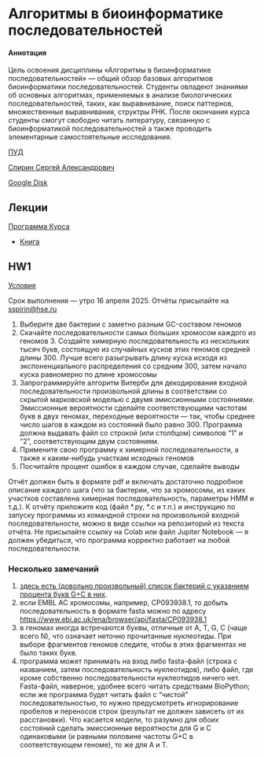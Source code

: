 # Алгоритмы в биоинформатике последовательностей

#### Аннотация
Цель освоения дисциплины «Алгоритмы в биоинформатике последовательностей» — общий обзор базовых алгоритмов биоинформатики последовательностей. Студенты овладеют знаниями об основных алгоритмах, применяемых в анализе биологических последовательностей, таких, как выравнивание, поиск паттернов, множественные выравнивания, структры РНК. После окончания курса студенты смогут свободно читать литературу, связанную с биоинформатикой последовательностей а также проводить элементарные самостоятельные исследования.

[ПУД](https://www.hse.ru/edu/courses/900068027)

[Спирин Сергей Александрович](https://www.hse.ru/org/persons/218157956)

[Google Disk](https://drive.google.com/drive/folders/1UELWdG_jvi4Xs_Z783TjtljgzvJ4YRGF?usp=sharing)

## Лекции

[Программа Курса](https://docs.google.com/viewer?url=https://github.com/Vladm0z/HSE-Bioinformatics/raw/main/Bioinformatics/MSc/Algorithms/%D0%9F%D1%80%D0%BE%D0%B3%D1%80%D0%B0%D0%BC%D0%BC%D0%B0%20%D0%BA%D1%83%D1%80%D1%81%D0%B0.pdf)

- [Книга](https://docs.google.com/viewer?url=https://github.com/Vladm0z/HSE-Bioinformatics/blob/main/Bioinformatics/MSc/Algorithms/BioalgBook.pdf)

## HW1

[Условия](https://docs.google.com/viewer?url=https://github.com/Vladm0z/HSE-Bioinformatics/raw/main/Bioinformatics/MSc/Algorithms/%D0%94%D0%BE%D0%BC%D0%B0%D1%88%D0%BD%D0%B5%D0%B5%20%D0%97%D0%B0%D0%B4%D0%B0%D0%BD%D0%B8%D0%B5%201%20(%D0%A3%D1%81%D0%BB%D0%BE%D0%B2%D0%B8%D1%8F).pdf)

Срок выполнения — утро 16 апреля 2025. Отчёты присылайте на [sspirin@hse.ru](mailto:sspirin@hse.ru)
1. Выберите две бактерии с заметно разным GC-составом геномов
2. Скачайте последовательности самых больших хромосом каждого из геномов 3. Создайте химерную последовательность из нескольких тысяч букв, состоящую из случайных кусков этих геномов средней длины 300. Лучше всего разыгрывать длину куска исходя из экспоненциального распределения со средним 300, затем начало куска равномерно по длине хромосомы
4. Запрограммируйте алгоритм Витерби для декодирования входной последовательности произвольной длины в соответствии со скрытой марковской моделью с двумя эмиссионными состояниями. Эмиссионные вероятности сделайте соответствующими частотам букв в двух геномах, переходные вероятности — так, чтобы среднее число шагов в каждом из состояний было равно 300. Программа должна выдавать файл со строкой (или столбцом) символов “1” и “2”, соответствующим двум состояниям.
5. Примените свою программу к химерной последовательности, а также к каким-нибудь участкам исходных геномов
6. Посчитайте процент ошибок в каждом случае, сделайте выводы

Отчёт должен быть в формате pdf и включать достаточно подробное описание каждого шага (что за бактерии, что за хромосомы, из каких участков составлена химерная последовательность, параметры HMM и т.д.). К отчёту приложите код (файл *.py, *.c и т.п.) и инструкцию по запуску программы из командной строки на произвольной входной последовательности, можно в виде ссылки на репозиторий из текста отчёта. Не присылайте ссылку на Colab или файл Jupiter Notebook — я должен убедиться, что программа корректно работает на любой последовательности.

### Несколько замечаний
1. [здесь есть (довольно произвольный) список бактерий с указанием процента букв G+C в них](https://github.com/Vladm0z/HSE-Bioinformatics/blob/main/Bioinformatics/MSc/Algorithms/%D0%9F%D1%80%D0%B8%D0%BC%D0%B5%D1%80%D1%8B%20%D0%B3%D0%B5%D0%BD%D0%BE%D0%BC%D0%BE%D0%B2%20%D0%B1%D0%B0%D0%BA%D1%82%D0%B5%D1%80%D0%B8%D0%B9.xlsx).
2. если EMBL AC хромосомы, например, CP093938.1, то добыть последовательность в формате fasta можно по адресу https://www.ebi.ac.uk/ena/browser/api/fasta/CP093938.1
3. в геномах иногда встречаются буквы, отличные от A, T, G, C (чаще всего N), что означает неточно прочитанные нуклеотиды. При выборе фрагментов геномов следите, чтобы в этих фрагментах не было таких букв.
4. программа может принимать на вход либо fasta-файл (строка с названием, затем последовательность нуклеотидов), либо файл, где кроме собственно последовательности нуклеотидов ничего нет. Fasta-файл, наверное, удобнее всего читать средствами BioPython; если же программа будет читать файл с “чистой” последовательностью, то нужно предусмотреть игнорирование пробелов и переносов строк (результат не должен зависеть от их расстановки). Что касается модели, то разумно для обоих состояний сделать эмиссионные вероятности для G и C одинаковыми (и равными половине частоты G+C в соответствующем геноме), то же для A и T.
